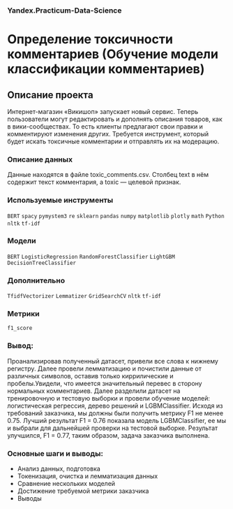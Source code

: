### Yandex.Practicum-Data-Science
# Определение токсичности комментариев (Обучение модели классификации комментариев)
## Описание проекта
Интернет-магазин «Викишоп» запускает новый сервис. Теперь пользователи могут редактировать и дополнять описания товаров, как в вики-сообществах. То есть клиенты предлагают свои правки и комментируют изменения других. Требуется инструмент, который будет искать токсичные комментарии и отправлять их на модерацию.

### Описание данных
Данные находятся в файле toxic_comments.csv.
Столбец text в нём содержит текст комментария, а toxic — целевой признак.

### Используемые инструменты
`BERT` `spacy` `pymystem3` `re` `sklearn` `pandas` `numpy` `matplotlib` `plotly` `math` `Python` `nltk` `tf-idf`

### Модели
`BERT` `LogisticRegression` `RandomForestClassifier` `LightGBM` `DecisionTreeClassifier`

### Дополнительно
`TfidfVectorizer` `Lemmatizer` `GridSearchCV` `nltk` `tf-idf`

### Метрики
`f1_score`

### Вывод:

Проанализировав полученный датасет, привели все слова к нижнему регистру. Далее провели лемматизацию и почистили данные от различных символов, оставив только киррилические и пробелы.Увидели, что имеется значительный перевес в сторону нормальных комментариев. Далее разделили датасет на тренировочную и тестовую выборки и провели обучение моделей: логистическая регрессия, дерево решений и LGBMClassifier. Исходя из требований заказчика, мы должны были получить метрику F1 не менее 0.75. Лучший результат F1 = 0.76 показала модель LGBMClassifier, ее мы и выбрали для дальнейшей проверки на тестовой выборке. Результат улучшился, F1 = 0.77, таким образом, задача заказчика выполнена.

### Основные шаги и выводы:
* Анализ данных, подготовка
* Токенизация, очистка и лемматизация данных
* Сравнение нескольких моделей
* Достижение требуемой метрики заказчика
* Выводы
